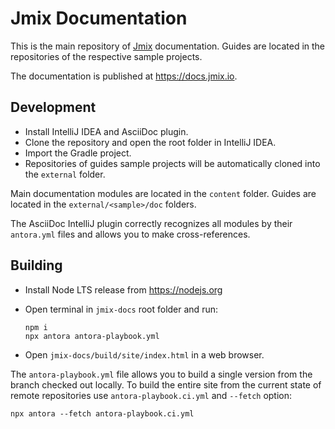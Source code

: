 # Jmix Documentation

This is the main repository of [Jmix](https://jmix.io) documentation. Guides are located in the repositories of the respective sample projects.  

The documentation is published at https://docs.jmix.io.

## Development

* Install IntelliJ IDEA and AsciiDoc plugin.
* Clone the repository and open the root folder in IntelliJ IDEA.
* Import the Gradle project.
* Repositories of guides sample projects will be automatically cloned into the `external` folder.

Main documentation modules are located in the `content` folder. Guides are located in the `external/<sample>/doc` folders.

The AsciiDoc IntelliJ plugin correctly recognizes all modules by their `antora.yml` files and allows you to make cross-references.

## Building

* Install Node LTS release from https://nodejs.org

* Open terminal in `jmix-docs` root folder and run:
  ```
  npm i
  npx antora antora-playbook.yml
  ```

* Open `jmix-docs/build/site/index.html` in a web browser.

The `antora-playbook.yml` file allows you to build a single version from the branch checked out locally. To build the entire site from the current state of remote repositories use `antora-playbook.ci.yml` and `--fetch` option:

```
npx antora --fetch antora-playbook.ci.yml
```